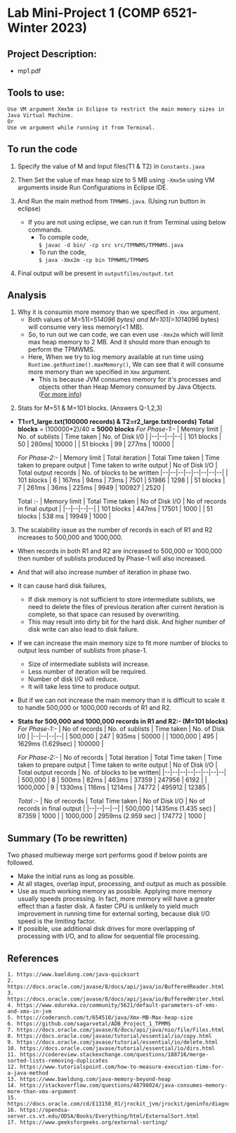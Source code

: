 ﻿
# Lab Mini-Project 1 (COMP 6521-Winter 2023)
## Project Description: 
- mp1.pdf

## Tools to use:
```
Use VM argument Xmx5m in Eclipse to restrict the main memory sizes in Java Virtual Machine.
Or 
Use vm argument while running it from Terminal.
```

## To run the code
1. Specify the value of M and Input files(T1 & T2) in `Constants.java`
2. Then Set the value of max heap size to 5 MB using `-Xmx5m` using VM arguments inside Run Configurations in Eclipse IDE.
3. And Run the main method from `TPMWMS.java`. (Using run button in eclipse)
	- If you are not using eclipse, we can run it from Terminal using below commands.
		- To comiple code, \
		`$ javac -d bin/ -cp src src/TPMWMS/TPMWMS.java`
		- To run the code, \
		`$ java -Xmx2m -cp bin TPMWMS/TPMWMS`
	
4. Final output will be present in `outputfiles/output.txt`

## Analysis

1. Why it is consumin more memory than we specified in `-Xmx` argument.
	* Both values of M=51(=51*4096 bytes) and M=101(=101*4096 bytes) will consume very less memory(<1 MB).
	* So, to run out we can code, we can even use `-Xmx2m` which will limit max heap memory to 2 MB. And it should more than enough to perform the TPMWMS.
	* Here, When we try to log memory available at run time using `Runtime.getRuntime().maxMemory()`, We can see that it will consume more memory than we specified in `Xmx` argument.
		* This is because JVM consumes memory for it's processes and objects other than Heap Memory consumed by Java Objects. ([For more info](https://stackoverflow.com/questions/48798024/java-consumes-memory-more-than-xmx-argument))

2) Stats for M=51 & M=101 blocks. (Answers Q-1,2,3)

 - **T1=r1_large.txt(100000 records) & T2=r2_large.txt(records)**
**Total blocks** = (100000*2)/40 **= 5000 blocks**
*For Phase-1:-*
	| Memory limit | No. of sublists | Time taken | No. of Disk I/0 |
	|--|--|--|--|
	| 101 blocks | 50 | 280ms| 10000 |
	| 51 blocks | 99 | 277ms | 10000 |

	*For Phase-2:-*
	| Memory limit | Total iteration | Total Time taken | Time taken to prepare output | Time taken to write output | No of Disk I/O | Total output records | No. of blocks to be written
	|--|--|--|--|--|--|--|--|
	| 101 blocks | 6 | 167ms | 94ms | 73ms | 7501 | 51986 | 1298 |
	| 51 blocks | 7 | 261ms | 36ms | 225ms | 9949 | 100927 | 2520 |
	
	Total :-
	| Memory limit | Total Time taken | No of Disk I/O | No of records in final output | 
	|--|--|--|--|
	| 101 blocks | 447ms | 17501 | 1000 | 
	| 51 blocks | 538 ms | 19949 | 1000 |
	
3) The scalability issue as the number of records in each of R1 and R2 increases to 500,000 and 1000,000.

 - When records in both R1 and R2 are increased to 500,000 or 1000,000 then number of sublists produced by Phase-1 will also increased.
 - And that will also increase number of iteration in phase two.
 - It can cause hard disk failures,
	 - If disk memory is not sufficient to store intermediate sublists, we need to delete the files of previous iteration after current iteration is complete, so that space can resused by overwriting.
	 - This may result into dirty bit for the hard disk. And higher number of disk write can also lead to disk failure.
- If we can increase the main memory size to fit more number of blocks to output less number of sublists from phase-1.
	- Size of intermediate sublists will increase.
	- Less number of iteration will be required.
	- Number of disk I/O will reduce.
	- It will take less time to produce output.
- But if we can not increase the main memory than it is difficult to scale it to handle 500,000 or 1000,000 records of R1 and R2.
- **Stats for 500,000 and 1000,000 records in R1 and R2:-
(M=101 blocks)**
	*For Phase-1:-*
	| No of records | No. of sublists | Time taken | No. of Disk I/0 |
	|--|--|--|--|
	| 500,000 | 247 | 935ms | 50000 |
	| 1000,000 | 495 | 1629ms (1.629sec) | 100000 |

	*For Phase-2:-*
	| No of records | Total iteration | Total Time taken | Time taken to prepare output | Time taken to write output | No of Disk I/O | Total output records | No. of blocks to be written|
	|--|--|--|--|--|--|--|--|
	| 500,000  | 8 | 500ms | 82ms | 463ms | 37359 | 247956 | 6192 |
	| 1000,000 | 9 | 1330ms | 116ms | 1214ms | 74772 | 495912 | 12385 |

	*Total :-*
	| No of records | Total Time taken | No of Disk I/O | No of records in final output | 
	|--|--|--|--|
	| 500,000 | 1435ms (1.435 sec) | 87359 | 1000 | 
	| 1000,000 | 2959ms (2.959 sec) | 174772 | 1000 |

## Summary (To be rewritten)
Two phased multieway merge sort performs good if below points are followed.
-   Make the initial runs as long as possible.
-   At all stages, overlap input, processing, and output as much as possible.
-   Use as much working memory as possible. Applying more memory usually speeds processing. In fact, more memory will have a greater effect than a faster disk. A faster CPU is unlikely to yield much improvement in running time for external sorting, because disk I/O speed is the limiting factor.
-   If possible, use additional disk drives for more overlapping of processing with I/O, and to allow for sequential file processing.

## References

```
1. https://www.baeldung.com/java-quicksort
2. https://docs.oracle.com/javase/8/docs/api/java/io/BufferedReader.html
3. https://docs.oracle.com/javase/8/docs/api/java/io/BufferedWriter.html
4. https://www.edureka.co/community/5621/default-parameters-of-xms-and-xmx-in-jvm
5. https://coderanch.com/t/654510/java/Xmx-MB-Max-heap-size
6. https://github.com/sagarvetal/ADB_Project_1_TPMMS
7. https://docs.oracle.com/javase/8/docs/api/java/nio/file/Files.html
8. https://docs.oracle.com/javase/tutorial/essential/io/copy.html
9. https://docs.oracle.com/javase/tutorial/essential/io/delete.html
10. https://docs.oracle.com/javase/tutorial/essential/io/dirs.html
11. https://codereview.stackexchange.com/questions/188716/merge-sorted-lists-removing-duplicates
12. https://www.tutorialspoint.com/how-to-measure-execution-time-for-a-java-method
13. https://www.baeldung.com/java-memory-beyond-heap
14. https://stackoverflow.com/questions/48798024/java-consumes-memory-more-than-xmx-argument
15. https://docs.oracle.com/cd/E13150_01/jrockit_jvm/jrockit/geninfo/diagnos/garbage_collect.html
16. https://opendsa-server.cs.vt.edu/ODSA/Books/Everything/html/ExternalSort.html
17. https://www.geeksforgeeks.org/external-sorting/
```
